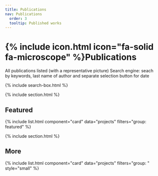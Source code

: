 ```yaml
---
title: Publications
nav: Publications
  order: 3
  tooltip: Published works
---
```


# {% include icon.html icon="fa-solid fa-microscope" %}Publications

All publications listed (with a representative picture)
Search engine: seach by keywords, last name of author and separate selection button for date


{% include search-box.html %}

{% include section.html %}

## Featured

{% include list.html component="card" data="projects" filters="group: featured" %}

{% include section.html %}

## More

{% include list.html component="card" data="projects" filters="group: " style="small" %}
